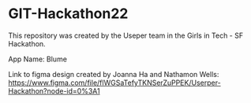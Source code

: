 # GIT-Hackathon22

This repository was created by the Useper team in the Girls in Tech - SF Hackathon.

App Name: Blume

Link to figma design created by Joanna Ha and Nathamon Wells: https://www.figma.com/file/flWGSaTefyTKNSerZuPPEK/Userper-Hackathon?node-id=0%3A1